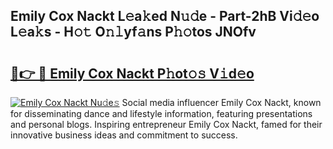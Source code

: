 ## Emily Cox Nackt L𝚎a𝚔ed N𝚞𝚍e - Part-2hB Vi𝚍𝚎o L𝚎a𝚔s - H𝚘𝚝 O𝚗𝚕yf𝚊ns P𝚑𝚘tos JNOfv

# <h2><a href="http://kf71tj.oniu.top/?m=Emily+Cox+Nackt">🔗👉 🔴 Emily Cox Nackt P𝚑ot𝚘𝚜 V𝚒d𝚎o</a></h2>

[![Emily Cox Nackt Nu𝚍e𝚜](https://i.imgur.com/0qMVB7G.gif)](http://kf71tj.oniu.top/?m=Emily+Cox+Nackt)
Social media influencer Emily Cox Nackt, known for disseminating dance and lifestyle information, featuring presentations and personal blogs. Inspiring entrepreneur Emily Cox Nackt, famed for their innovative business ideas and commitment to success.  
